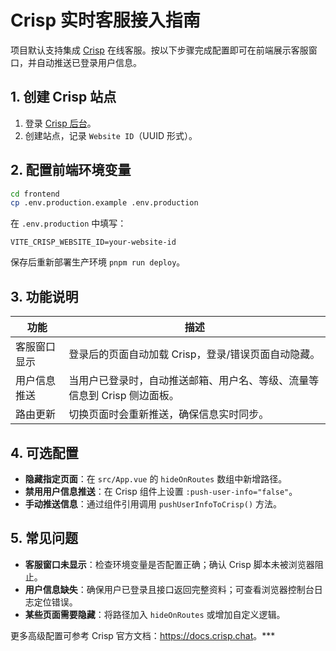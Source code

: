# Crisp 实时客服接入指南

项目默认支持集成 [Crisp](https://crisp.chat/) 在线客服。按以下步骤完成配置即可在前端展示客服窗口，并自动推送已登录用户信息。

## 1. 创建 Crisp 站点

1. 登录 [Crisp 后台](https://app.crisp.chat)。
2. 创建站点，记录 `Website ID`（UUID 形式）。

## 2. 配置前端环境变量

```bash
cd frontend
cp .env.production.example .env.production
```

在 `.env.production` 中填写：

```
VITE_CRISP_WEBSITE_ID=your-website-id
```

保存后重新部署生产环境 `pnpm run deploy`。

## 3. 功能说明

| 功能 | 描述 |
| --- | --- |
| 客服窗口显示 | 登录后的页面自动加载 Crisp，登录/错误页面自动隐藏。 |
| 用户信息推送 | 当用户已登录时，自动推送邮箱、用户名、等级、流量等信息到 Crisp 侧边面板。 |
| 路由更新 | 切换页面时会重新推送，确保信息实时同步。 |

## 4. 可选配置

- **隐藏指定页面**：在 `src/App.vue` 的 `hideOnRoutes` 数组中新增路径。
- **禁用用户信息推送**：在 Crisp 组件上设置 `:push-user-info="false"`。
- **手动推送信息**：通过组件引用调用 `pushUserInfoToCrisp()` 方法。

## 5. 常见问题

- **客服窗口未显示**：检查环境变量是否配置正确；确认 Crisp 脚本未被浏览器阻止。
- **用户信息缺失**：确保用户已登录且接口返回完整资料；可查看浏览器控制台日志定位错误。
- **某些页面需要隐藏**：将路径加入 `hideOnRoutes` 或增加自定义逻辑。

更多高级配置可参考 Crisp 官方文档：<https://docs.crisp.chat>。***
